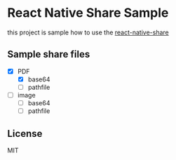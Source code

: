 # React Native Share Sample

this project is sample how to use the [react-native-share](https://github.com/react-native-community/react-native-share)

## Sample share files

- [x] PDF 
  - [x] base64
  - [ ] pathfile
  
- [ ] image
  - [ ] base64
  - [ ] pathfile

## License 

MIT
